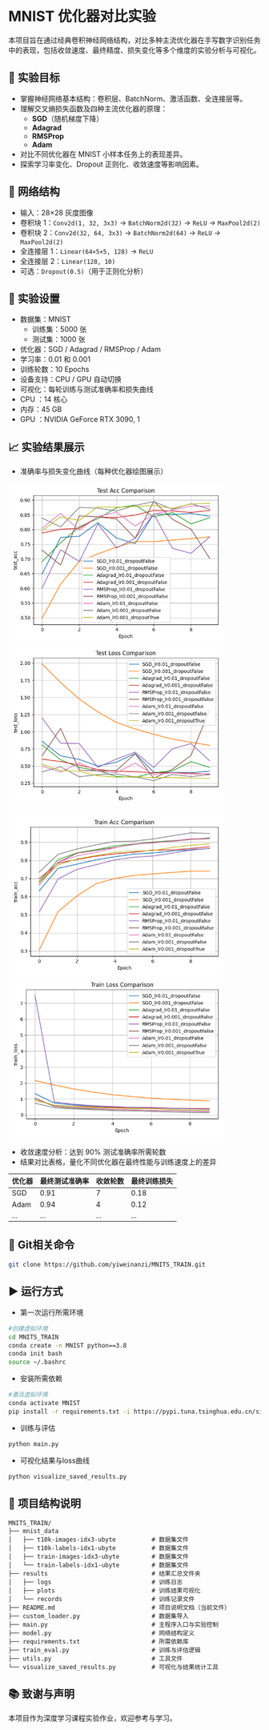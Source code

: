 # MNIST 优化器对比实验

本项目旨在通过经典卷积神经网络结构，对比多种主流优化器在手写数字识别任务中的表现，包括收敛速度、最终精度、损失变化等多个维度的实验分析与可视化。

## 🎯 实验目标

- 掌握神经网络基本结构：卷积层、BatchNorm、激活函数、全连接层等。
- 理解交叉熵损失函数及四种主流优化器的原理：
  - **SGD**（随机梯度下降）
  - **Adagrad**
  - **RMSProp**
  - **Adam**
- 对比不同优化器在 MNIST 小样本任务上的表现差异。
- 探索学习率变化、Dropout 正则化、收敛速度等影响因素。

## 🧠 网络结构

- 输入：28×28 灰度图像
- 卷积块 1：`Conv2d(1, 32, 3x3)` → `BatchNorm2d(32)` → `ReLU` → `MaxPool2d(2)`
- 卷积块 2：`Conv2d(32, 64, 3x3)` → `BatchNorm2d(64)` → `ReLU` → `MaxPool2d(2)`
- 全连接层 1：`Linear(64×5×5, 128)` → `ReLU`
- 全连接层 2：`Linear(128, 10)`
- 可选：`Dropout(0.5)`（用于正则化分析）

## 🧪 实验设置

- 数据集：MNIST
  - 训练集：5000 张
  - 测试集：1000 张
- 优化器：SGD / Adagrad / RMSProp / Adam
- 学习率：0.01 和 0.001
- 训练轮数：10 Epochs
- 设备支持：CPU / GPU 自动切换
- 可视化：每轮训练与测试准确率和损失曲线
- CPU ：14 核心
- 内存：45 GB
- GPU ：NVIDIA GeForce RTX 3090, 1

## 📈 实验结果展示

- 准确率与损失变化曲线（每种优化器绘图展示）

<img src="./results/plots/test_acc_comparison.png" style="zoom:67%;" /> <img src="./results/plots/test_loss_comparison.png" style="zoom:67%;" />

<img src="./results/plots/train_acc_comparison.png" style="zoom:67%;" /><img src="./results/plots/train_loss_comparison.png" style="zoom:67%;" />

- 收敛速度分析：达到 90% 测试准确率所需轮数
- 结果对比表格，量化不同优化器在最终性能与训练速度上的差异

| 优化器        | 最终测试准确率 | 收敛轮数 | 最终训练损失 |
|---------------|----------------|----------|----------------|
| SGD           | 0.91           | 7        | 0.18           |
| Adam          | 0.94           | 4        | 0.12           |
| ...           | ...            | ...      | ...            |

## 📝 Git相关命令

```bash
git clone https://github.com/yiweinanzi/MNITS_TRAIN.git
```

## ▶️ 运行方式

- 第一次运行所需环境

```bash
#创建虚拟环境
cd MNITS_TRAIN
conda create -n MNIST python==3.8
conda init bash
source ~/.bashrc
```

- 安装所需依赖

```bash
#激活虚拟环境
conda activate MNIST
pip install -r requirements.txt -i https://pypi.tuna.tsinghua.edu.cn/simple
```

- 训练与评估

```bash
python main.py
```

- 可视化结果与loss曲线

```bash
python visualize_saved_results.py
```

## 📁 项目结构说明

```
MNITS_TRAIN/
├── mnist_data
│   ├── t10k-images-idx3-ubyte          # 数据集文件
│   ├── t10k-labels-idx1-ubyte          # 数据集文件
│   ├── train-images-idx3-ubyte         # 数据集文件
│   └── train-labels-idx1-ubyte         # 数据集文件
├── results                             # 结果汇总文件夹
│   ├── logs                            # 训练日志
│   ├── plots                           # 训练结果可视化                     
│   └── records                         # 训练记录文件
├── README.md                           # 项目说明文档（当前文件）
├── custom_loader.py                    # 数据集导入
├── main.py                             # 主程序入口与实验控制
├── model.py                            # 网络结构定义
├── requirements.txt                    # 所需依赖库
├── train_eval.py                       # 训练与评估逻辑
├── utils.py                            # 工具文件
└── visualize_saved_results.py          # 可视化与结果统计工具
```

## 📚 致谢与声明

本项目作为深度学习课程实验作业，欢迎参考与学习。